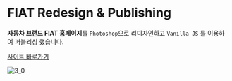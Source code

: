 # FIAT Redesign & Publishing
**자동차 브랜드 FIAT 홈페이지**를 `Photoshop`으로 리디자인하고 `Vanilla JS` 를 이용하여 퍼블리싱 했습니다.

<a href='http://poot97.woobi.co.kr/fiat/'>사이트 바로가기</a>

![3_0](https://user-images.githubusercontent.com/99719878/220039789-598d19e0-bcd3-4cc5-b63a-74ad7445a745.jpg)
